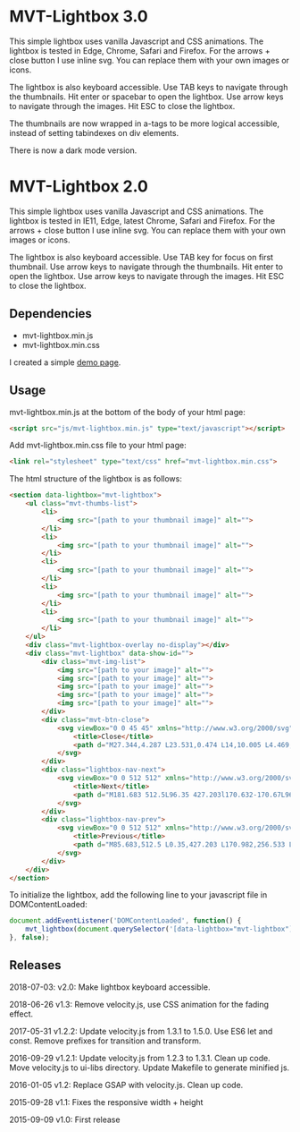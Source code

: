 # MVT-Lightbox 3.0

This simple lightbox uses vanilla Javascript and CSS animations. The lightbox is
tested in Edge, Chrome, Safari and Firefox. For the arrows + close button I use
inline svg. You can replace them with your own images or icons.

The lightbox is also keyboard accessible. Use TAB keys to navigate through the
thumbnails. Hit enter or spacebar to open the lightbox. Use arrow keys to navigate
through the images. Hit ESC to close the lightbox.

The thumbnails are now wrapped in a-tags to be more logical accessible, instead
of setting tabindexes on div elements.

There is now a dark mode version.

# MVT-Lightbox 2.0

This simple lightbox uses vanilla Javascript and CSS animations. The lightbox is tested in IE11, Edge, latest Chrome, Safari and Firefox.
For the arrows + close button I use inline svg. You can replace them with your own images or icons.

The lightbox is also keyboard accessible. Use TAB key for focus on first thumbnail. Use arrow keys to navigate through the thumbnails. Hit enter to open the lightbox. Use arrow keys to navigate through the images. Hit ESC to close the lightbox.

## Dependencies

- mvt-lightbox.min.js
- mvt-lightbox.min.css

I created a simple [demo page](http://www.mirellavanteulingen.nl/demos/lightbox/).

## Usage

mvt-lightbox.min.js at the bottom of the body of your html page:
```html
<script src="js/mvt-lightbox.min.js" type="text/javascript"></script>
```

Add mvt-lightbox.min.css file to your html page:
```html
<link rel="stylesheet" type="text/css" href="mvt-lightbox.min.css">
```

The html structure of the lightbox is as follows:
```html
<section data-lightbox="mvt-lightbox">
    <ul class="mvt-thumbs-list">
        <li>
            <img src="[path to your thumbnail image]" alt="">
        </li>
        <li>
            <img src="[path to your thumbnail image]" alt="">
        </li>
        <li>
            <img src="[path to your thumbnail image]" alt="">
        </li>
        <li>
            <img src="[path to your thumbnail image]" alt="">
        </li>
        <li>
            <img src="[path to your thumbnail image]" alt="">
        </li>
    </ul>
    <div class="mvt-lightbox-overlay no-display"></div>
    <div class="mvt-lightbox" data-show-id="">
        <div class="mvt-img-list">
            <img src="[path to your image]" alt="">
            <img src="[path to your image]" alt="">
            <img src="[path to your image]" alt="">
            <img src="[path to your image]" alt="">
            <img src="[path to your image]" alt="">
        </div>
        <div class="mvt-btn-close">
            <svg viewBox="0 0 45 45" xmlns="http://www.w3.org/2000/svg">
                <title>Close</title>
                <path d="M27.344,4.287 L23.531,0.474 L14,10.005 L4.469,0.474 L0.656,4.287 L10.187,13.818 L0.656,23.349 L4.469,27.162 L14,17.631 L23.531,27.162 L27.344,23.349 L17.813,13.818 L27.344,4.287 Z"></path>
            </svg>
        </div>
        <div class="lightbox-nav-next">
            <svg viewBox="0 0 512 512" xmlns="http://www.w3.org/2000/svg">
                <title>Next</title>
                <path d="M181.683 512.5L96.35 427.203l170.632-170.67L96.352 85.868 181.68.5 437.65 256.534 181.682 512.5z" />
            </svg>
        </div>
        <div class="lightbox-nav-prev">
            <svg viewBox="0 0 512 512" xmlns="http://www.w3.org/2000/svg">
                <title>Previous</title>
                <path d="M85.683,512.5 L0.35,427.203 L170.982,256.533 L0.352,85.868 L85.68,0.5 L341.65,256.534 L85.682,512.5 L85.683,512.5 Z" transform="translate(171.000000, 256.500000) scale(-1, 1) translate(-171.000000, -256.500000) "/>
            </svg>
        </div>
    </div>
</section>
```

To initialize the lightbox, add the following line to your javascript file in DOMContentLoaded:
```js
document.addEventListener('DOMContentLoaded', function() {
    mvt_lightbox(document.querySelector('[data-lightbox="mvt-lightbox"]'));
}, false);
```

## Releases
2018-07-03: v2.0: Make lightbox keyboard accessible.

2018-06-26 v1.3: Remove velocity.js, use CSS animation for the fading effect.

2017-05-31 v1.2.2: Update velocity.js from 1.3.1 to 1.5.0. Use ES6 let and const. Remove prefixes for transition and transform.

2016-09-29 v1.2.1: Update velocity.js from 1.2.3 to 1.3.1. Clean up code. Move
velocity.js to ui-libs directory. Update Makefile to generate minified js.

2016-01-05 v1.2: Replace GSAP with velocity.js. Clean up code.

2015-09-28 v1.1: Fixes the responsive width + height

2015-09-09 v1.0: First release
